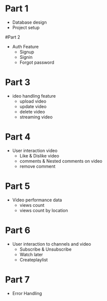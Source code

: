 # Part 1
- Database design
- Project setup 

#Part 2
- Auth Feature
  - Signup
  - Signin
  - Forgot password

# Part 3
- ideo handling feature
  - upload video
  - update video
  - delete video
  - streaming video

# Part 4 
- User interaction video
  - Like & Dislike video
  - comments & Nested comments on video
  - remove comment

# Part 5
- Video performance data
  - views count
  - views count by location

# Part 6
- User interaction to channels and video
  - Subscribe & Unsubscribe
  - Watch later
  - Createplaylist 

# Part 7
- Error Handling 

  
